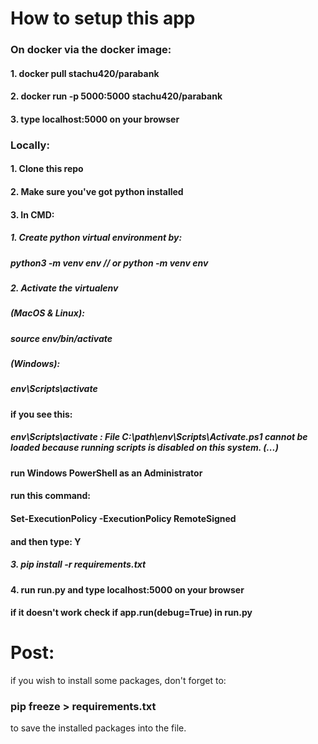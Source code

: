 # How to setup this app
### On docker via the docker image:
#### 1. docker pull stachu420/parabank
#### 2. docker run -p 5000:5000 stachu420/parabank
#### 3. type localhost:5000 on your browser 

### Locally:
#### 1. Clone this repo
#### 2. Make sure you've got python installed
#### 3. In CMD:
##### 1. Create python virtual environment by:
#####     python3 -m venv env   // or python -m venv env
##### 2. Activate the virtualenv
#####     (MacOS & Linux):
#####         source env/bin/activate
#####     (Windows):
#####         env\Scripts\activate
#### if you see this:
##### env\Scripts\activate : File C:\path\env\Scripts\Activate.ps1 cannot be loaded because running scripts is disabled on this system. (...)
#### run Windows PowerShell as an Administrator
#### run this command:
#### Set-ExecutionPolicy -ExecutionPolicy RemoteSigned
#### and then type: Y
##### 3. pip install -r requirements.txt
#### 4. run run.py and type localhost:5000 on your browser 


#### if it doesn't work check if app.run(debug=True) in run.py


# Post:
if you wish to install some packages, don't forget to:

### pip freeze > requirements.txt
to save the installed packages into the file.
